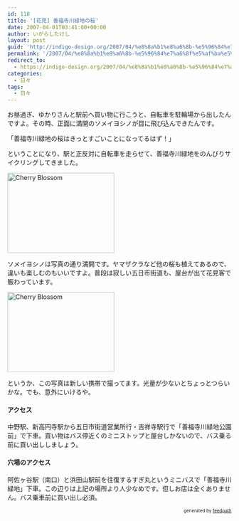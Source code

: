 ```yaml
---
id: 118
title: '[花見] 善福寺川緑地の桜'
date: 2007-04-01T03:41:00+00:00
author: いがらしたけし
layout: post
guid: 'http://indigo-design.org/2007/04/%e8%8a%b1%e8%a6%8b-%e5%96%84%e7%a6%8f%e5%af%ba%e5%b7%9d%e7%b7%91%e5%9c%b0%e3%81%ae%e6%a1%9c/'
permalink: '/2007/04/%e8%8a%b1%e8%a6%8b-%e5%96%84%e7%a6%8f%e5%af%ba%e5%b7%9d%e7%b7%91%e5%9c%b0%e3%81%ae%e6%a1%9c/'
redirect_to:
  - https://indigo-design.org/2007/04/%e8%8a%b1%e8%a6%8b-%e5%96%84%e7%a6%8f%e5%af%ba%e5%b7%9d%e7%b7%91%e5%9c%b0%e3%81%ae%e6%a1%9c/
categories:
  - 日々
tags:
  - 日々
---
```

<p>お昼過ぎ、ゆかりさんと駅前へ買い物に行こうと、自転車を駐輪場から出したんですよ。その時、正面に満開のソメイヨシノが目に飛び込んできたんです。</p>
<p>「善福寺川緑地の桜はきっとすごいことになってるはず！」</p>
<p>ということになり、駅と正反対に自転車を走らせて、善福寺川緑地をのんびりサイクリングしてきました。</p>
<a href="http://www.flickr.com/photos/takeshi81/440904675/" title="Photo Sharing"><img src="http://farm1.static.flickr.com/203/440904675_c1e19c7726_m.jpg" alt="Cherry Blossom" height="180" width="240"></a><br />
<p>ソメイヨシノは写真の通り満開です。ヤマザクラなど他の桜も植えてあるので、違いも楽しむのもいいですよ。普段は寂しい五日市街道も、屋台が出て花見客で賑わっています。</p>
<a href="http://www.flickr.com/photos/takeshi81/440780964/" title="Photo Sharing"><img src="http://farm1.static.flickr.com/188/440780964_e59c990de4_m.jpg" alt="Cherry Blossom" height="180" width="240"></a><br />
<p>というか、この写真は新しい携帯で撮ってます。光量が少ないとちょっとつらいかな。でも、意外にいけるや。</p>
<h4>アクセス</h4>
<p>中野駅、新高円寺駅から五日市街道営業所行・吉祥寺駅行で「善福寺川緑地公園前」で下車。買い物はバス停近くのミニストップと屋台しかないので、バス乗る前に買い出ししましょう。</p>
<h4>穴場のアクセス</h4>
<p>阿佐ヶ谷駅（南口）と浜田山駅前を往復するすぎ丸というミニバスで「善福寺川緑地」下車。この辺りは上記の場所より人少なめです。但しお店は全くありません。バス乗車前に買い出し必須。</p>
<div style="text-align: right;font-size: 10px">
&nbsp;&nbsp;<span>generated by <a href="http://feedpath.jp">feedpath</a></span>
</div>